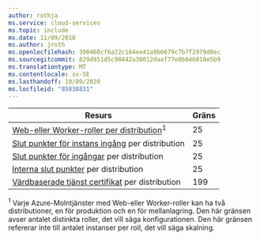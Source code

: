 ```yaml
---
author: rothja
ms.service: cloud-services
ms.topic: include
ms.date: 11/09/2018
ms.author: jroth
ms.openlocfilehash: 390460cf6a22c164ee41a9b6679c7b7f2979d8ec
ms.sourcegitcommit: 829d951d5c90442a38012daaf77e86046018e5b9
ms.translationtype: MT
ms.contentlocale: sv-SE
ms.lasthandoff: 10/09/2020
ms.locfileid: "85838831"
---
```

| Resurs | Gräns |
| --- | --- |
| [Web-eller Worker-roller per distribution](../articles/cloud-services/cloud-services-choose-me.md)<sup>1</sup> |25 |
| [Slut punkter för instans ingång](/previous-versions/azure/reference/gg557552(v=azure.100)#instanceinputendpoint) per distribution |25 |
| [Slut punkter för ingångar](/previous-versions/azure/reference/gg557552(v=azure.100)#inputendpoint) per distribution |25 |
| [Interna slut punkter](/previous-versions/azure/reference/gg557552(v=azure.100)#internalendpoint) per distribution |25 |
| [Värdbaserade tjänst certifikat](../articles/cloud-services/cloud-services-certs-create.md#what-are-service-certificates) per distribution |199 |

<sup>1</sup> Varje Azure-Molntjänster med Web-eller Worker-roller kan ha två distributioner, en för produktion och en för mellanlagring. Den här gränsen avser antalet distinkta roller, det vill säga konfigurationen. Den här gränsen refererar inte till antalet instanser per roll, det vill säga skalning.

